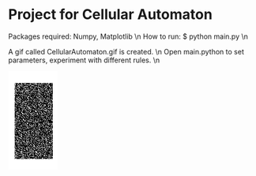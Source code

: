 # Project for Cellular Automaton

Packages required: Numpy, Matplotlib \n
How to run: $ python main.py \n

A gif called CellularAutomaton.gif is created. \n
Open main.python to set parameters, experiment with different rules. \n

![What it should look like:](CellularAutomatonInNumpy/DemoCellularAutomaton.gif "DemoGif")
